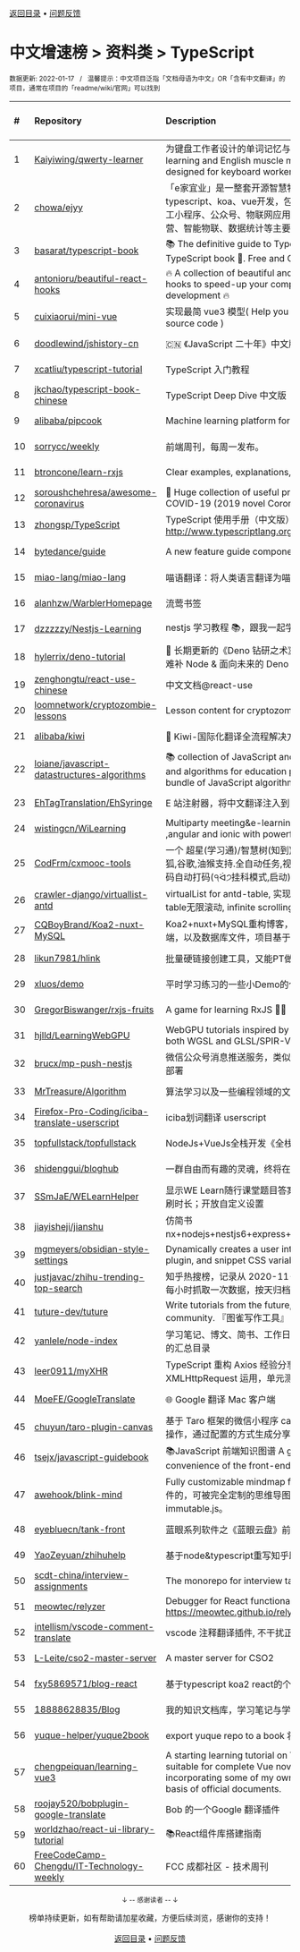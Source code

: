 <a href="https://github.com/GrowingGit/GitHub-Chinese-Top-Charts#github中文排行榜">返回目录</a> • <a href="/content/docs/feedback.md">问题反馈</a>

# 中文增速榜 > 资料类 > TypeScript
<sub>数据更新: 2022-01-17&nbsp;&nbsp;&nbsp;/&nbsp;&nbsp;&nbsp;温馨提示：中文项目泛指「文档母语为中文」OR「含有中文翻译」的项目，通常在项目的「readme/wiki/官网」可以找到</sub>

|#|Repository|Description|Stars|Average daily growth|Updated|
|:-|:-|:-|:-|:-|:-|
|1|[Kaiyiwing/qwerty-learner](https://github.com/Kaiyiwing/qwerty-learner)|为键盘工作者设计的单词记忆与英语肌肉记忆锻炼软件 / Words learning and English muscle memory training software designed for keyboard workers|3634|10|2022-01-13|
|2|[chowa/ejyy](https://github.com/chowa/ejyy)|「e家宜业」是一整套开源智慧物业解决方案，基于nodejs、typescript、koa、vue开发，包含web中台、业主小程序、员工小程序、公众号、物联网应用等，涵盖业主服务、物业运营、智能物联、数据统计等主要业务。|544|8|2022-01-14|
|3|[basarat/typescript-book](https://github.com/basarat/typescript-book)|:books: The definitive guide to TypeScript and possibly the best TypeScript book :book:. Free and Open Source 🌹|16406|7|2021-10-12|
|4|[antonioru/beautiful-react-hooks](https://github.com/antonioru/beautiful-react-hooks)|🔥 A collection of beautiful and (hopefully) useful React hooks to speed-up your components and hooks development 🔥|5275|7|2022-01-03|
|5|[cuixiaorui/mini-vue](https://github.com/cuixiaorui/mini-vue)|实现最简 vue3 模型( Help you learn more efficiently vue3 source code )|4049|7|2022-01-14|
|6|[doodlewind/jshistory-cn](https://github.com/doodlewind/jshistory-cn)|🇨🇳 《JavaScript 二十年》中文版|3712|6|2021-11-25|
|7|[xcatliu/typescript-tutorial](https://github.com/xcatliu/typescript-tutorial)|TypeScript 入门教程|8503|4|2021-12-09|
|8|[jkchao/typescript-book-chinese](https://github.com/jkchao/typescript-book-chinese)|TypeScript Deep Dive 中文版 |5105|4|2022-01-13|
|9|[alibaba/pipcook](https://github.com/alibaba/pipcook)|Machine learning platform for Web developers|2199|3|2022-01-17|
|10|[sorrycc/weekly](https://github.com/sorrycc/weekly)|前端周刊，每周一发布。|798|3|2022-01-16|
|11|[btroncone/learn-rxjs](https://github.com/btroncone/learn-rxjs)|Clear examples, explanations, and resources for RxJS|3479|2|2022-01-13|
|12|[soroushchehresa/awesome-coronavirus](https://github.com/soroushchehresa/awesome-coronavirus)|🦠  Huge collection of useful projects and resources for COVID-19 (2019 novel Coronavirus)|1464|2|2022-01-15|
|13|[zhongsp/TypeScript](https://github.com/zhongsp/TypeScript)|TypeScript 使用手册（中文版）翻译。http://www.typescriptlang.org|5477|2|2021-11-20|
|14|[bytedance/guide](https://github.com/bytedance/guide)|A new feature guide component by react 🧭|470|2|2021-08-07|
|15|[miao-lang/miao-lang](https://github.com/miao-lang/miao-lang)|喵语翻译：将人类语言翻译为喵语言。|422|2|2022-01-08|
|16|[alanhzw/WarblerHomepage](https://github.com/alanhzw/WarblerHomepage)|流莺书签|128|1|2021-12-14|
|17|[dzzzzzy/Nestjs-Learning](https://github.com/dzzzzzy/Nestjs-Learning)|nestjs 学习教程 :books:，跟我一起学习 nest 框架~ :muscle:|773|1|2021-10-18|
|18|[hylerrix/deno-tutorial](https://github.com/hylerrix/deno-tutorial)|:sauropod: 长期更新的《Deno 钻研之术》！循序渐进学 Deno & 先易后难补 Node & 面向未来的 Deno Web 应用开发|715|1|2021-07-22|
|19|[zenghongtu/react-use-chinese](https://github.com/zenghongtu/react-use-chinese)|中文文档@react-use|833|1|2021-12-06|
|20|[loomnetwork/cryptozombie-lessons](https://github.com/loomnetwork/cryptozombie-lessons)|Lesson content for cryptozombies.io|813|1|2022-01-16|
|21|[alibaba/kiwi](https://github.com/alibaba/kiwi)|🐤 Kiwi-国际化翻译全流程解决方案|1929|1|2021-12-17|
|22|[loiane/javascript-datastructures-algorithms](https://github.com/loiane/javascript-datastructures-algorithms)|:books: collection of JavaScript and TypeScript data structures and algorithms for education purposes. Source code bundle of JavaScript algorithms and data structures book|3257|1|2022-01-13|
|23|[EhTagTranslation/EhSyringe](https://github.com/EhTagTranslation/EhSyringe)|E 站注射器，将中文翻译注入到 E 站体内|1282|1|2022-01-13|
|24|[wistingcn/WiLearning](https://github.com/wistingcn/WiLearning)|Multiparty meeting&e-learning  using mediasoup, webrtc ,angular and ionic with powerful whiteboard support|409|1|2021-10-28|
|25|[CodFrm/cxmooc-tools](https://github.com/CodFrm/cxmooc-tools)|一个 超星(学习通)/智慧树(知到)/中国大学mooc 学习工具,火狐,谷歌,油猴支持.全自动任务,视频倍速秒过,作业考试题库,验证码自动打码(੧ᐛ੭挂科模式,启动)|1657|1|2021-12-13|
|26|[crawler-django/virtuallist-antd](https://github.com/crawler-django/virtuallist-antd)|virtualList for antd-table, 实现antd-table的虚拟列表, antd-table无限滚动, infinite scrolling for antd-table|78|0|2021-12-27|
|27|[CQBoyBrand/Koa2-nuxt-MySQL](https://github.com/CQBoyBrand/Koa2-nuxt-MySQL)|Koa2+nuxt+MySQL重构博客，项目中包括前端，后端和服务端，以及数据库文件，项目基于Vue+node.js+MySQL|109|0|2022-01-15|
|28|[likun7981/hlink](https://github.com/likun7981/hlink)|批量硬链接创建工具，又能PT做种，又能刮削电影资料|139|0|2022-01-05|
|29|[xluos/demo](https://github.com/xluos/demo)|平时学习练习的一些小Demo的仓库|200|0|2022-01-15|
|30|[GregorBiswanger/rxjs-fruits](https://github.com/GregorBiswanger/rxjs-fruits)|A game for learning RxJS 🍎🍌|163|0|2022-01-14|
|31|[hjlld/LearningWebGPU](https://github.com/hjlld/LearningWebGPU)|WebGPU tutorials inspired by LearningWebGL.com. Use both WGSL and GLSL/SPIR-V.|324|0|2021-10-13|
|32|[brucx/mp-push-nestjs](https://github.com/brucx/mp-push-nestjs)|微信公众号消息推送服务，类似“server酱”，提供Docker镜像部署|99|0|2021-08-13|
|33|[MrTreasure/Algorithm](https://github.com/MrTreasure/Algorithm)|算法学习以及一些编程领域的文档、知识、技巧、个人想法|174|0|2022-01-15|
|34|[Firefox-Pro-Coding/iciba-translate-userscript](https://github.com/Firefox-Pro-Coding/iciba-translate-userscript)|iciba划词翻译 userscript|124|0|2021-12-24|
|35|[topfullstack/topfullstack](https://github.com/topfullstack/topfullstack)|NodeJs+VueJs全栈开发《全栈之巅》视频网站 - 源码|316|0|2021-10-06|
|36|[shidenggui/bloghub](https://github.com/shidenggui/bloghub)|一群自由而有趣的灵魂，终将在此相遇   独立个人博客推荐导航|323|0|2022-01-14|
|37|[SSmJaE/WELearnHelper](https://github.com/SSmJaE/WELearnHelper)|显示WE Learn随行课堂题目答案；支持班级测试；自动答题；刷时长；开放自定义设置|172|0|2022-01-15|
|38|[jiayisheji/jianshu](https://github.com/jiayisheji/jianshu)|仿简书nx+nodejs+nestjs6+express+mongodb+angular8+爬虫|304|0|2022-01-15|
|39|[mgmeyers/obsidian-style-settings](https://github.com/mgmeyers/obsidian-style-settings)|Dynamically creates a user interface for adjusting theme, plugin, and snippet CSS variables|139|0|2021-12-14|
|40|[justjavac/zhihu-trending-top-search](https://github.com/justjavac/zhihu-trending-top-search)|知乎热搜榜，记录从 2020-11-24 日开始的知乎热搜榜单。每小时抓取一次数据，按天归档。|87|0|2022-01-17|
|41|[tuture-dev/tuture](https://github.com/tuture-dev/tuture)|Write tutorials from the future, with the power of Git and community. 『图雀写作工具』|196|0|2021-12-31|
|42|[yanlele/node-index](https://github.com/yanlele/node-index)|学习笔记、博文、简书、工作日常踩坑记录以及一些独立作品的汇总目录|324|0|2022-01-16|
|43|[leer0911/myXHR](https://github.com/leer0911/myXHR)|TypeScript 重构 Axios 经验分享，包括开发技巧， API 实现，XMLHttpRequest 运用，单元测试等|108|0|2021-09-01|
|44|[MoeFE/GoogleTranslate](https://github.com/MoeFE/GoogleTranslate)|🌐 Google 翻译 Mac 客户端|735|0|2021-07-26|
|45|[chuyun/taro-plugin-canvas](https://github.com/chuyun/taro-plugin-canvas)|基于 Taro 框架的微信小程序 canvas 绘图组件，封装了常用的操作，通过配置的方式生成分享图片|402|0|2022-01-13|
|46|[tsejx/javascript-guidebook](https://github.com/tsejx/javascript-guidebook)|:books:JavaScript 前端知识图谱 A guidebook for the convenience of the front-end developers|180|0|2021-12-01|
|47|[awehook/blink-mind](https://github.com/awehook/blink-mind)|Fully customizable mindmap framework for react.js. 支持插件的，可被完全定制的思维导图库，基于react.js和immutable.js。|225|0|2022-01-15|
|48|[eyebluecn/tank-front](https://github.com/eyebluecn/tank-front)|蓝眼系列软件之《蓝眼云盘》前端项目|495|0|2021-11-26|
|49|[YaoZeyuan/zhihuhelp](https://github.com/YaoZeyuan/zhihuhelp)|基于node&typescript重写知乎助手|493|0|2022-01-15|
|50|[scdt-china/interview-assignments](https://github.com/scdt-china/interview-assignments)|The monorepo for interview take home assignments.|152|0|2022-01-17|
|51|[meowtec/relyzer](https://github.com/meowtec/relyzer)|Debugger for React functional components. Online demo: https://meowtec.github.io/relyzer/examples/todomvc/build/|134|0|2021-11-10|
|52|[intellism/vscode-comment-translate](https://github.com/intellism/vscode-comment-translate)|vscode 注释翻译插件, 不干扰正常代码，方便快速阅读源码。|283|0|2022-01-01|
|53|[L-Leite/cso2-master-server](https://github.com/L-Leite/cso2-master-server)|A master server for CSO2|111|0|2021-08-16|
|54|[fxy5869571/blog-react](https://github.com/fxy5869571/blog-react)|基于typescript koa2 react的个人博客|320|0|2022-01-13|
|55|[18888628835/Blog](https://github.com/18888628835/Blog)|我的知识文档库，学习笔记与学习总结。|136|0|2022-01-15|
|56|[yuque-helper/yuque2book](https://github.com/yuque-helper/yuque2book)|export yuque repo to a book 将你的语雀文档导出的工具|174|0|2021-12-14|
|57|[chengpeiquan/learning-vue3](https://github.com/chengpeiquan/learning-vue3)|A starting learning tutorial on Vue 3.0 + TypeScript, suitable for complete Vue novices and Vue 2.0 veterans, incorporating some of my own practical experience on the basis of official documents.|110|0|2022-01-14|
|58|[roojay520/bobplugin-google-translate](https://github.com/roojay520/bobplugin-google-translate)| Bob 的一个Google 翻译插件|126|0|2021-11-03|
|59|[worldzhao/react-ui-library-tutorial](https://github.com/worldzhao/react-ui-library-tutorial)|📚React组件库搭建指南|281|0|2021-12-25|
|60|[FreeCodeCamp-Chengdu/IT-Technology-weekly](https://github.com/FreeCodeCamp-Chengdu/IT-Technology-weekly)|FCC 成都社区 - 技术周刊|90|0|2021-09-21|

<div align="center">
    <p><sub>↓ -- 感谢读者 -- ↓</sub></p>
    榜单持续更新，如有帮助请加星收藏，方便后续浏览，感谢你的支持！
</div>

<br/>

<div align="center"><a href="https://github.com/GrowingGit/GitHub-Chinese-Top-Charts#github中文排行榜">返回目录</a> • <a href="/content/docs/feedback.md">问题反馈</a></div>
